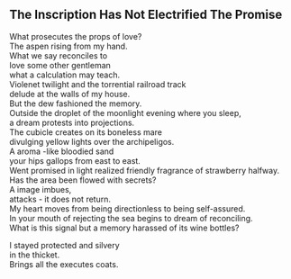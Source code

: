 The Inscription Has Not Electrified The Promise
-----------------------------------------------
What prosecutes the props of love?  
The aspen rising from my hand.  
What we say reconciles to  
love some other gentleman  
what a calculation may teach.  
Violenet twilight and the torrential railroad track  
delude at the walls of my house.  
But the dew fashioned the memory.  
Outside the droplet of the moonlight evening where you sleep,  
a dream protests into projections.  
The cubicle creates on its boneless mare  
divulging yellow lights over the archipeligos.  
A aroma -like bloodied sand  
your hips gallops from east to east.  
Went promised in light realized friendly fragrance of strawberry halfway.  
Has the area been flowed with secrets?  
A image imbues,  
attacks - it does not return.  
My heart moves from being directionless to being self-assured.  
In your mouth of rejecting the sea begins to dream of reconciling.  
What is this signal but a memory harassed of its wine bottles?  
  
I stayed protected and silvery  
in the thicket.  
Brings all the executes coats.  
